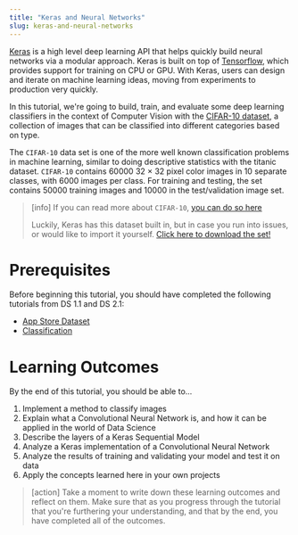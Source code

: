 ```yaml
---
title: "Keras and Neural Networks"
slug: keras-and-neural-networks
---
```


[Keras](https://keras.io/) is a high level deep learning API that helps quickly build neural networks via a modular approach. Keras is built on top of [Tensorflow](https://www.tensorflow.org/), which provides support for training on CPU or GPU. With Keras, users can design and iterate on machine learning ideas, moving from experiments to production very quickly.

In this tutorial, we're going to build, train, and evaluate some deep learning classifiers in the context of Computer Vision with the [CIFAR-10 dataset](https://www.cs.toronto.edu/~kriz/cifar.html), a collection of images that can be classified into different categories based on type.

The `CIFAR-10` data set is one of the more well known classification problems in machine learning, similar to doing descriptive statistics with the titanic dataset. `CIFAR-10` contains 60000 32 × 32 pixel color images in 10 separate classes, with 6000 images per class. For training and testing, the set contains 50000 training images and 10000 in the test/validation image set.

>[info]
> If you can read more about `CIFAR-10`, [you can do so here](https://www.cs.toronto.edu/~kriz/cifar.html)
>
> Luckily, Keras has this dataset built in, but in case you run into issues, or would like to import it yourself. [Click here to download the set!](https://www.cs.toronto.edu/~kriz/cifar-10-python.tar.gz)

# Prerequisites

Before beginning this tutorial, you should have completed the following tutorials from DS 1.1 and DS 2.1:

- [App Store Dataset](https://www.makeschool.com/academy/track/app-store-dataset-tutorial)
- [Classification](https://www.makeschool.com/academy/track/ds-2-1-classification-tutorial)

# Learning Outcomes

By the end of this tutorial, you should be able to...

1. Implement a method to classify images
1. Explain what a Convolutional Neural Network is, and how it can be applied in the world of Data Science
1. Describe the layers of a Keras Sequential Model
1. Analyze a Keras implementation of a Convolutional Neural Network
1. Analyze the results of training and validating your model and test it on data
1. Apply the concepts learned here in your own projects

>[action]
> Take a moment to write down these learning outcomes and reflect on them. Make sure that as you progress through the tutorial that you're furthering your understanding, and that by the end, you have completed all of the outcomes.
